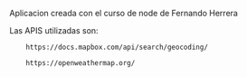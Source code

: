 Aplicacion creada con el curso de node de Fernando Herrera

Las APIS utilizadas son: 

```
    https://docs.mapbox.com/api/search/geocoding/

    https://openweathermap.org/

```
